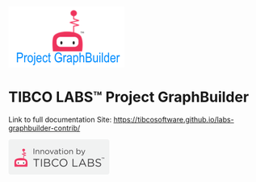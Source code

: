 ![graph_builder](TIBCO_Labs.png)

# TIBCO LABS™ Project GraphBuilder

Link to full documentation Site: https://tibcosoftware.github.io/labs-graphbuilder-contrib/

![Logo](tibcolabs-brand.png "Labs Logo")
